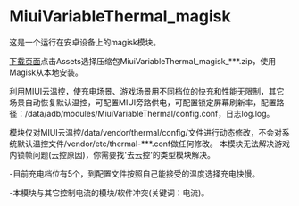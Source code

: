 # MiuiVariableThermal_magisk
这是一个运行在安卓设备上的magisk模块。

[下载页面](https://github.com/410154425/MiuiVariableThermal_magisk/releases)点击Assets选择压缩包MiuiVariableThermal_magisk_***.zip，使用Magisk从本地安装。

利用MIUI云温控，使充电场景、游戏场景用不同档位的快充和性能无限制，其它场景自动恢复默认温控，可配置MIUI旁路供电，可配置锁定屏幕刷新率，配置路径：/data/adb/modules/MiuiVariableThermal/config.conf，日志log.log。

模块仅对MIUI云温控/data/vendor/thermal/config/文件进行动态修改，不会对系统默认温控文件/vendor/etc/thermal-***.conf做任何修改。
本模块无法解决游戏内锁帧问题(云控原因)，你需要找'去云控'的类型模块解决。

-目前充电档位有5个，到配置文件按照自己能接受的温度选择充电快慢。

-本模块与其它控制电流的模块/软件冲突(关键词：电流)。
